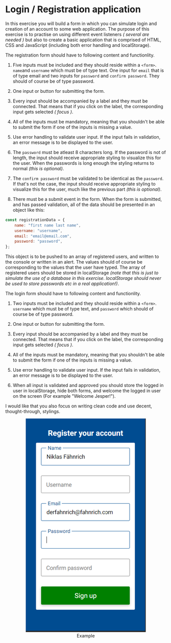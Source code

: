 # Login / Registration application

In this exercise you will build a form in which you can simulate login and creation of an account to some web application. The purpose of this exercise is to practise on using different event listeners _( several are needed )_ but also to create a basic application that is comprised of HTML, CSS and JavaScript (including both error handling and localStorage).

The registration form should have to following content and functionlity.

1. Five inputs must be included and they should reside within a `<form>`. `name`and `username` which must be of type text. One input for `email` that is of type email and two inputs for `password` and `confirm password`. They should of course be of type password.

2. One input or button for submitting the form.

3. Every input should be accompanied by a label and they must be connected. That means that if you click on the label, the corresponding input gets selected _( focus )_.

4. All of the inputs must be mandatory, meaning that you shouldn't be able to submit the form if one of the inputs is missing a value.

5. Use error handling to validate user input. If the input fails in validation, an error message is to be displayed to the user.

6. The `password` must be atleast 8 characters long. If the password is not of length, the input should receive appropriate styling to visualize this for the user. When the passwords is long enough the styling returns to normal _(this is optional)_.

7. The `confirm password` must be validated to be identical as the `password`. If that's not the case, the input should receive appropriate styling to visualize this for the user, much like the previous part _(this is optional)_.

8. There must be a submit event in the form. When the form is submitted, and has passed validation, all of the data should be presented in an object like this:

```js
const registrationData = {
	name: "first name last name",
	username: "username",
	email: "email@email.com",
	password: "password",
};
```

This object is to be pushed to an array of registered users, and written to the console or written in an alert. The values should of course be corresponding to the values that the user have typed. The array of registered users should be stored in localStorage _(note that this is just to simulate the use of a database in this exercise. localStorage should never be used to store passwords etc in a real application!)_.

The login form should have to following content and functionlity.

1. Two inputs must be included and they should reside within a `<form>`. `username` which must be of type text, and `password` which should of course be of type password.

2. One input or button for submitting the form.

3. Every input should be accompanied by a label and they must be connected. That means that if you click on the label, the corresponding input gets selected _( focus )_.

4. All of the inputs must be mandatory, meaning that you shouldn't be able to submit the form if one of the inputs is missing a value.

5. Use error handling to validate user input. If the input fails in validation, an error message is to be displayed to the user.

6. When all input is validated and approved you should store the logged in user in localStorage, hide both forms, and welcome the logged in user on the screen (For example "Welcome Jesper!").

I would like that you also focus on writing clean code and use decent, thought-through, stylings.

<figure style="text-align: center;"><img src="example-img.png">
<figcaption>Example</figcaption></figure>
